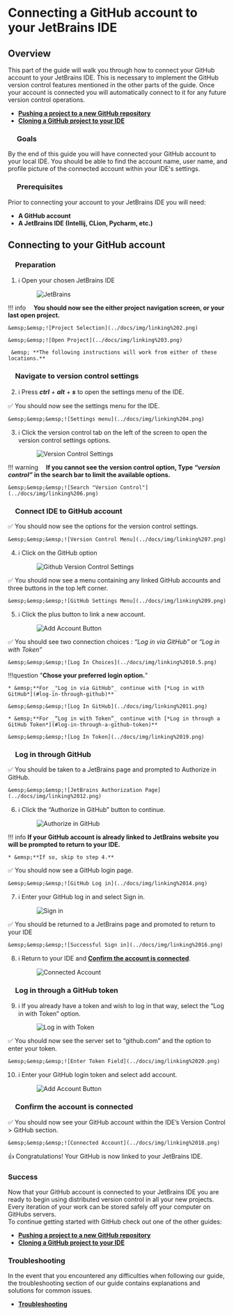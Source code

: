 # Connecting a GitHub account to your JetBrains IDE

## Overview

This part of the guide will walk you through how to connect your GitHub account to your JetBrains IDE.
This is necessary to implement the GitHub version control features mentioned in the other parts of the guide. Once your account is connected you will automatically connect to it for any future version control operations.  

* [**Pushing a project to a new GitHub repository**](Pushing-a-project-to-GitHub.md)
* [**Cloning a GitHub project to your IDE**](Connecting-to-GitHub.md)

### &emsp; Goals

By the end of this guide you will have connected your GitHub account to your local IDE. You should be able to find the account name, user name, and profile picture of the connected account within your IDE's settings.

### &emsp; Prerequisites

Prior to connecting your account to your JetBrains IDE you will need:  

* **A GitHub account**
* **A JetBrains IDE (Intellij, CLion, Pycharm, etc.)**

## Connecting to your GitHub account

### &emsp;Preparation

1. ℹ️ Open your chosen JetBrains IDE

    &emsp;&emsp;&emsp;![JetBrains](../docs/img/linking%201.png)

!!! info
     &emsp;**You should now see the either project navigation screen, or your last open project.**

    &emsp;&emsp;![Project Selection](../docs/img/linking%202.png)

    &emsp;&emsp;![Open Project](../docs/img/linking%203.png)

     &emsp; **The following instructions will work from either of these locations.**

### &emsp;Navigate to version control settings

2. ℹ️ Press _**ctrl** + **alt** + **s**_  to open the settings menu of the IDE.

✅ You should now see the settings menu for the IDE.

    &emsp;&emsp;&emsp;![Settings menu](../docs/img/linking%204.png)

3. ℹ️ Click the version control tab on the left of the screen to open the version control settings options.

    &emsp;&emsp;&emsp;![Version Control Settings](../docs/img/linking%205.png)

!!! warning
    &emsp;**If you cannot see the version control option, Type _“version control”_ in the search bar to limit the available options.**

    &emsp;&emsp;&emsp;![Search "Version Control"](../docs/img/linking%206.png)

### &emsp;Connect IDE to GitHub account

✅ You should now see the options for the version control settings.

    &emsp;&emsp;&emsp;![Version Control Menu](../docs/img/linking%207.png)

4. ℹ️ Click on the GitHub option

    &emsp;&emsp;&emsp;![Github Version Control Settings](../docs/img/linking%208.png)

✅ You should now see a menu containing any linked GitHub accounts and three buttons in the top left corner.

    &emsp;&emsp;&emsp;![GitHub Settings Menu](../docs/img/linking%209.png)

5. ℹ️ Click the plus button to link a new account.

    &emsp;&emsp;&emsp;![Add Account Button](../docs/img/linking%2010.png)

✅ You should see two connection choices : _“Log in via GitHub”_ or _“Log in with Token”_

    &emsp;&emsp;&emsp;![Log In Choices](../docs/img/linking%2010.5.png)

!!!question "**Chose your preferred login option.**"

    * &emsp;**For _"Log in via GitHub"_ continue with [*Log in with GitHub*](#log-in-through-github)**

    &emsp;&emsp;&emsp;![Log In GitHub](../docs/img/linking%2011.png)

    * &emsp;**For _“Log in with Token”_ continue with [*Log in through a GitHub Token*](#log-in-through-a-github-token)**

    &emsp;&emsp;&emsp;![Log In Token](../docs/img/linking%2019.png)

### &emsp;Log in through GitHub

✅ You should be taken to a JetBrains page and prompted to Authorize in GitHub.

    &emsp;&emsp;&emsp;![JetBrains Authorization Page](../docs/img/linking%2012.png)

6. ℹ️ Click the “Authorize in GitHub” button to continue.

    &emsp;&emsp;&emsp;![Authorize in GitHub](../docs/img/linking%2013.png)

!!! info
    **If your GitHub account is already linked to JetBrains website you will be prompted to return to your IDE.**

    * &emsp;**If so, skip to step 4.**

✅ You should now see a GitHub login page.

    &emsp;&emsp;&emsp;![GitHub Log in](../docs/img/linking%2014.png)

7. ℹ️ Enter your GitHub log in and select Sign in.

    &emsp;&emsp;&emsp;![Sign in](../docs/img/linking%2015.png)

✅ You should be returned to a JetBrains page and promoted to return to your IDE

    &emsp;&emsp;&emsp;![Successful Sign in](../docs/img/linking%2016.png)

8. ℹ️ Return to your IDE and [**Confirm the account is connected**](#confirm-the-account-is-connected).

    &emsp;&emsp;&emsp;![Connected Account](../docs/img/linking%2017.png)

### &emsp;Log in through a GitHub token

9. ℹ️ If you already have a token and wish to log in that way, select the “Log in with Token” option.

    &emsp;&emsp;&emsp;![Log in with Token](../docs/img/linking%2019.png)

✅ You should now see the server set to “github.com” and the option to enter your token.

    &emsp;&emsp;&emsp;![Enter Token Field](../docs/img/linking%2020.png)

10. ℹ️ Enter your GitHub login token and select add account.

    &emsp;&emsp;&emsp;![Add Account Button](../docs/img/linking%2021.png)

### &emsp;Confirm the account is connected

✅ You should now see your GitHub account within the IDE’s Version Control > GitHub section.

    &emsp;&emsp;&emsp;![Connected Account](../docs/img/linking%2018.png)

👍 Congratulations! Your GitHub is now linked to your JetBrains IDE.

### Success

Now that your GitHub account is connected to your JetBrains IDE you are ready to begin using distributed version control in all your new projects. Every iteration of your work can be stored safely off your computer on GitHubs servers.  
To continue getting started with GitHub check out one of the other guides:

* [**Pushing a project to a new GitHub repository**](Pushing-a-project-to-GitHub.md)
* [**Cloning a GitHub project to your IDE**](Cloning-a-GitHub-project.md)

### Troubleshooting

In the event that you encountered any difficulties when following our guide, the troubleshooting section of our guide contains explanations and solutions for common issues.

* [**Troubleshooting**](TroubleShooting.md)
